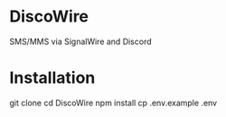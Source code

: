 # DiscoWire
 SMS/MMS via SignalWire and Discord

# Installation
git clone
cd DiscoWire
npm install
cp .env.example .env

